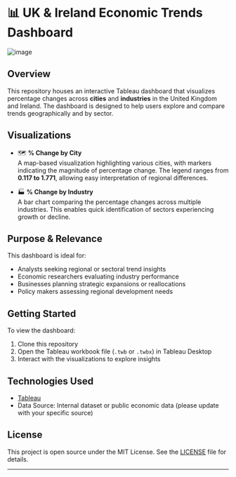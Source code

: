 # 📊 UK & Ireland Economic Trends Dashboard

![image](https://github.com/user-attachments/assets/a65f5ec6-ef50-47e5-92d9-3c2f8607eb26)

## Overview

This repository houses an interactive Tableau dashboard that visualizes percentage changes across **cities** and **industries** in the United Kingdom and Ireland. The dashboard is designed to help users explore and compare trends geographically and by sector.

## Visualizations

- 🗺️ **% Change by City**  
  A map-based visualization highlighting various cities, with markers indicating the magnitude of percentage change. The legend ranges from **0.117 to 1.771**, allowing easy interpretation of regional differences.

- 🏭 **% Change by Industry**  
  A bar chart comparing the percentage changes across multiple industries. This enables quick identification of sectors experiencing growth or decline.

## Purpose & Relevance

This dashboard is ideal for:
- Analysts seeking regional or sectoral trend insights
- Economic researchers evaluating industry performance
- Businesses planning strategic expansions or reallocations
- Policy makers assessing regional development needs

## Getting Started

To view the dashboard:
1. Clone this repository
2. Open the Tableau workbook file (`.twb` or `.twbx`) in Tableau Desktop
3. Interact with the visualizations to explore insights

## Technologies Used

- [Tableau](https://www.tableau.com/)  
- Data Source: Internal dataset or public economic data (please update with your specific source)

## License

This project is open source under the MIT License. See the [LICENSE](LICENSE) file for details.

---

